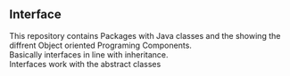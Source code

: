 ## Interface
This repository contains
Packages with Java classes and the showing the diffrent Object oriented Programing Components.<br />
Basically interfaces in line with inheritance. <br >
Interfaces work with the abstract classes
